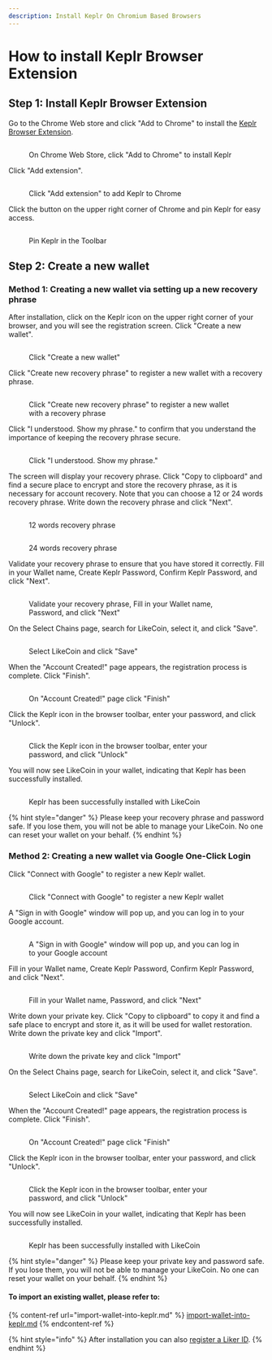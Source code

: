 ```yaml
---
description: Install Keplr On Chromium Based Browsers
---
```


# How to install Keplr Browser Extension

## Step 1: Install Keplr Browser Extension

Go to the Chrome Web store and click "Add to Chrome" to install the [Keplr Browser Extension](https://chrome.google.com/webstore/detail/keplr/dmkamcknogkgcdfhhbddcghachkejeap).

<figure><img src="../../../.gitbook/assets/Keplr 1-en.png" alt=""><figcaption><p>On Chrome Web Store, click "Add to Chrome" to install Keplr</p></figcaption></figure>

Click "Add extension".

<figure><img src="../../../.gitbook/assets/Keplr 2.png" alt=""><figcaption><p>Click "Add extension" to add Keplr to Chrome</p></figcaption></figure>

Click the button on the upper right corner of Chrome and pin Keplr for easy access.

<figure><img src="../../../.gitbook/assets/Keplr 3.png" alt=""><figcaption><p>Pin Keplr in the Toolbar</p></figcaption></figure>

## Step 2: Create a new wallet

### Method 1: Creating a new wallet via setting up a new recovery phrase

After installation, click on the Keplr icon on the upper right corner of your browser, and you will see the registration screen. Click "Create a new wallet".

<figure><img src="../../../.gitbook/assets/Keplr 4.png" alt=""><figcaption><p>Click "Create a new wallet"</p></figcaption></figure>

Click "Create new recovery phrase" to register a new wallet with a recovery phrase.

<figure><img src="../../../.gitbook/assets/Keplr 5.png" alt=""><figcaption><p>Click "Create new recovery phrase" to register a new wallet with a recovery phrase</p></figcaption></figure>

Click "I understood. Show my phrase." to confirm that you understand the importance of keeping the recovery phrase secure.

<figure><img src="../../../.gitbook/assets/Keplr 6.png" alt=""><figcaption><p>Click "I understood. Show my phrase."</p></figcaption></figure>

The screen will display your recovery phrase. Click "Copy to clipboard" and find a secure place to encrypt and store the recovery phrase, as it is necessary for account recovery. Note that you can choose a 12 or 24 words recovery phrase. Write down the recovery phrase and click "Next".

<figure><img src="../../../.gitbook/assets/Keplr 7.png" alt=""><figcaption><p>12 words recovery phrase</p></figcaption></figure>

<figure><img src="../../../.gitbook/assets/Keplr 8.png" alt=""><figcaption><p>24 words recovery phrase</p></figcaption></figure>

Validate your recovery phrase to ensure that you have stored it correctly. Fill in your Wallet name, Create Keplr Password, Confirm Keplr Password, and click "Next".

<figure><img src="../../../.gitbook/assets/Keplr 9.png" alt=""><figcaption><p>Validate your recovery phrase, Fill in your Wallet name, Password, and click "Next"</p></figcaption></figure>

On the Select Chains page, search for LikeCoin, select it, and click "Save".

<figure><img src="../../../.gitbook/assets/Keplr 10.png" alt=""><figcaption><p>Select LikeCoin and click "Save"</p></figcaption></figure>

When the "Account Created!" page appears, the registration process is complete. Click "Finish".

<figure><img src="../../../.gitbook/assets/Keplr 11.png" alt=""><figcaption><p>On "Account Created!" page click "Finish"</p></figcaption></figure>

Click the Keplr icon in the browser toolbar, enter your password, and click "Unlock".

<figure><img src="../../../.gitbook/assets/Keplr 12.png" alt=""><figcaption><p>Click the Keplr icon in the browser toolbar, enter your password, and click "Unlock"</p></figcaption></figure>

You will now see LikeCoin in your wallet, indicating that Keplr has been successfully installed.

<figure><img src="../../../.gitbook/assets/Keplr 13.png" alt=""><figcaption><p>Keplr has been successfully installed with LikeCoin</p></figcaption></figure>

{% hint style="danger" %}
Please keep your recovery phrase and password safe. If you lose them, you will not be able to manage your LikeCoin. No one can reset your wallet on your behalf.
{% endhint %}

### Method 2: Creating a new wallet via Google One-Click Login

Click "Connect with Google" to register a new Keplr wallet.

<figure><img src="../../../.gitbook/assets/Keplr Google 1.png" alt=""><figcaption><p>Click "Connect with Google" to register a new Keplr wallet</p></figcaption></figure>

A "Sign in with Google" window will pop up, and you can log in to your Google account.

<figure><img src="../../../.gitbook/assets/Keplr Google 2.png" alt=""><figcaption><p>A "Sign in with Google" window will pop up, and you can log in to your Google account</p></figcaption></figure>

Fill in your Wallet name, Create Keplr Password, Confirm Keplr Password, and click "Next".

<figure><img src="../../../.gitbook/assets/Keplr Google 3.png" alt=""><figcaption><p>Fill in your Wallet name, Password, and click "Next"</p></figcaption></figure>

Write down your private key. Click "Copy to clipboard" to copy it and find a safe place to encrypt and store it, as it will be used for wallet restoration. Write down the private key and click "Import".

<figure><img src="../../../.gitbook/assets/Keplr Google 4.png" alt=""><figcaption><p>Write down the private key and click "Import"</p></figcaption></figure>

On the Select Chains page, search for LikeCoin, select it, and click "Save".

<figure><img src="../../../.gitbook/assets/Keplr 10.png" alt=""><figcaption><p>Select LikeCoin and click "Save"</p></figcaption></figure>

When the "Account Created!" page appears, the registration process is complete. Click "Finish".

<figure><img src="../../../.gitbook/assets/Keplr 11.png" alt=""><figcaption><p>On "Account Created!" page click "Finish"</p></figcaption></figure>

Click the Keplr icon in the browser toolbar, enter your password, and click "Unlock".

<figure><img src="../../../.gitbook/assets/Keplr 12.png" alt=""><figcaption><p>Click the Keplr icon in the browser toolbar, enter your password, and click "Unlock"</p></figcaption></figure>

You will now see LikeCoin in your wallet, indicating that Keplr has been successfully installed.

<figure><img src="../../../.gitbook/assets/Keplr 13.png" alt=""><figcaption><p>Keplr has been successfully installed with LikeCoin</p></figcaption></figure>

{% hint style="danger" %}
Please keep your private key and password safe. If you lose them, you will not be able to manage your LikeCoin. No one can reset your wallet on your behalf.
{% endhint %}

#### To import an existing wallet, please refer to:

{% content-ref url="import-wallet-into-keplr.md" %}
[import-wallet-into-keplr.md](import-wallet-into-keplr.md)
{% endcontent-ref %}

{% hint style="info" %}
After installation you can also [register a Liker ID](../../../user-guide/liker-id/register-with-keplr.md).
{% endhint %}
